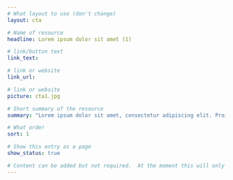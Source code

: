 ```yaml
---
# What layout to use (don't change)
layout: cta

# Name of resource
headline: Lorem ipsum dolor sit amet (1)

# link/button text
link_text:

# link or website
link_url:

# link or website
picture: cta1.jpg

# Short summary of the resource
summary: "Lorem ipsum dolor sit amet, consectetur adipiscing elit. Proin euismod, mauris ut mattis consectetur, eros urna fringilla tellus, at egestas purus ligula eget purus."

# What order
sort: 1

# Show this entry as a page
show_status: true

# Content can be added but not required.  At the moment this will only show on the home page area.
---
```

